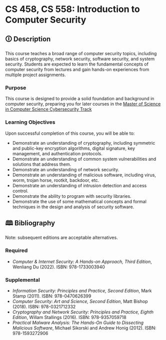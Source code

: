 # CS 458, CS 558: Introduction to Computer Security

## 🛈 Description

This course teaches a broad range of computer security topics, including basics of cryptography, network security, software security, and system security.
Students are expected to learn the fundamental concepts of computer security from lectures and gain hands-on experiences from multiple project assignments.

### Purpose

This course is designed to provide a solid foundation and background in computer security, preparing you for later courses in the [Master of Science in Computer Science Cybersecurity Track](https://www.binghamton.edu/computer-science/graduate-programs/mscs/ms-cybersecurity.html)

### Learning Objectives

Upon successful completion of this course, you will be able to:
- Demonstrate an understanding of cryptography, including symmetric and public-key encryption algorithms, digital signature, key management, and authentication protocols.
- Demonstrate an understanding of common system vulnerabilities and solutions that address them.
- Demonstrate an understanding of network security.
- Demonstrate an understanding of malicious software, including virus, worm, trojan horse, rootkit, backdoor, etc.
- Demonstrate an understanding of intrusion detection and access control.
- Demonstrate the ability to program with security libraries.
- Demonstrate the use of some mathematical concepts and formal techniques in the design and analysis of security software.

## 🕮 Bibliography

Note: subsequent editions are acceptable alternatives.

### Required

- _Computer & Internet Security: A Hands-on Approach, Third Edition_, Wenliang Du (2022). ISBN: 978-1733003940

### Supplemental

- _Information Security: Principles and Practice, Second Edition_, Mark Stamp (2011). ISBN: 978-0470626399
- _Computer Security: Art and Science, Second Edition_, Matt Bishop (2018). ISBN: 978-0321712332
- _Cryptography and Network Security: Principles and Practice, Eighth Edition_, Willam Stallings (2016). ISBN: 978-9357059718
- _Practical Malware Analysis: The Hands-On Guide to Dissecting Malicious Software_, Michael Sikorski and Andrew Honig (2012). ISBN: 978-1593272906

